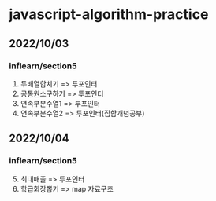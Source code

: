 # javascript-algorithm-practice

## 2022/10/03

### inflearn/section5

1. 두배열합치기 => 투포인터
2. 공통원소구하기 => 투포인터
3. 연속부분수열1 => 투포인터
4. 연속부분수열2 => 투포인터(집합개념공부)

## 2022/10/04

### inflearn/section5

5. 최대매출 => 투포인터
6. 학급회장뽑기 => map 자료구조
